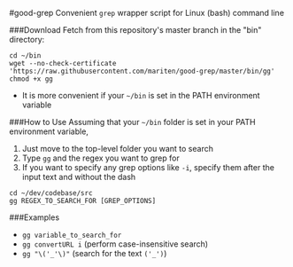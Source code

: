 #good-grep
Convenient ```grep``` wrapper script for Linux (bash) command line

###Download
Fetch from this repository's master branch in the "bin" directory:
```
cd ~/bin
wget --no-check-certificate 'https://raw.githubusercontent.com/mariten/good-grep/master/bin/gg'
chmod +x gg
```
* It is more convenient if your ```~/bin``` is set in the PATH environment variable

###How to Use
Assuming that your ```~/bin``` folder is set in your PATH environment variable,
1) Just move to the top-level folder you want to search
2) Type ```gg``` and the regex you want to grep for
3) If you want to specify any grep options like ```-i```, specify them after the input text and without the dash
```
cd ~/dev/codebase/src
gg REGEX_TO_SEARCH_FOR [GREP_OPTIONS]
```

###Examples
* ```gg variable_to_search_for```
* ```gg convertURL i``` (perform case-insensitive search)
* ```gg "\('_'\)"``` (search for the text ```('_')```)
